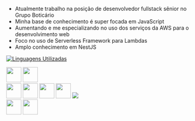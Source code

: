 * Atualmente trabalho na posição de desenvolvedor fullstack sênior no Grupo Boticário
* Minha base de conhecimento é super focada em JavaScript
* Aumentando e me especializando no uso dos serviços da AWS para o desenvolvimento web
* Foco no uso de Serverless Framework para Lambdas
* Amplo conhecimento em NestJS

[![Linguagens Utilizadas](https://github-readme-stats.vercel.app/api/top-langs/?username=anuraghazra)](https://github.com/anuraghazra/github-readme-stats)

<div display="inline_block">
<img height="40" width="40" src="https://cdn.jsdelivr.net/gh/devicons/devicon@latest/icons/javascript/javascript-original.svg" />
<img height="40" width="40" src="https://cdn.jsdelivr.net/gh/devicons/devicon@latest/icons/typescript/typescript-original.svg" />
</div>
<div display="inline_block">
<img height="40" width="40" src="https://cdn.jsdelivr.net/gh/devicons/devicon@latest/icons/nestjs/nestjs-original.svg" />
<img height="40" width="40" href="teste.com" src="https://cdn.jsdelivr.net/gh/devicons/devicon@latest/icons/fastify/fastify-original.svg" />
<img height="40" width="40" src="https://cdn.jsdelivr.net/gh/devicons/devicon@latest/icons/express/express-original-wordmark.svg" />
<img height="40" width="40" src="https://cdn.jsdelivr.net/gh/devicons/devicon@latest/icons/react/react-original.svg" />
<img src="https://cdn.jsdelivr.net/gh/devicons/devicon@latest/icons/vuejs/vuejs-original.svg" />
</div>
<div display="inline_block">
<img height="40" width="40" src="https://cdn.jsdelivr.net/gh/devicons/devicon@latest/icons/mongodb/mongodb-original.svg" />
<img height="40" width="40" src="https://cdn.jsdelivr.net/gh/devicons/devicon@latest/icons/postgresql/postgresql-original.svg" />

</div>

          
          
